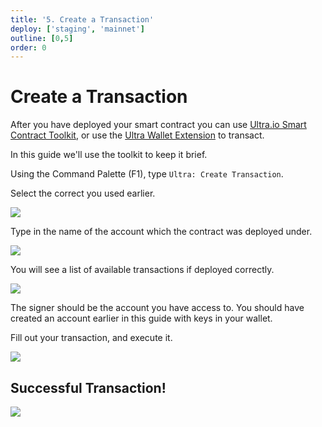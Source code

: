 ```yaml
---
title: '5. Create a Transaction'
deploy: ['staging', 'mainnet']
outline: [0,5]
order: 0
---
```


# Create a Transaction

After you have deployed your smart contract you can use [Ultra.io Smart Contract Toolkit](https://marketplace.visualstudio.com/items?itemName=ultraio.ultra-cpp), or use the [Ultra Wallet Extension](../Wallet%20Extension/index.md) to transact.

In this guide we'll use the toolkit to keep it brief.

Using the Command Palette (F1), type `Ultra: Create Transaction`.

Select the correct you used earlier.

![](https://i.imgur.com/YCiLvTD.png)

Type in the name of the account which the contract was deployed under.

![](https://i.imgur.com/nQ8qTZ6.png)

You will see a list of available transactions if deployed correctly.

![](https://i.imgur.com/4KTvOmH.png)

The signer should be the account you have access to. You should have created an account earlier in this guide with keys in your wallet.

Fill out your transaction, and execute it.

![](https://i.imgur.com/vEXWSSK.png)

## Successful Transaction!

![](https://i.imgur.com/zXCVmZd.png)